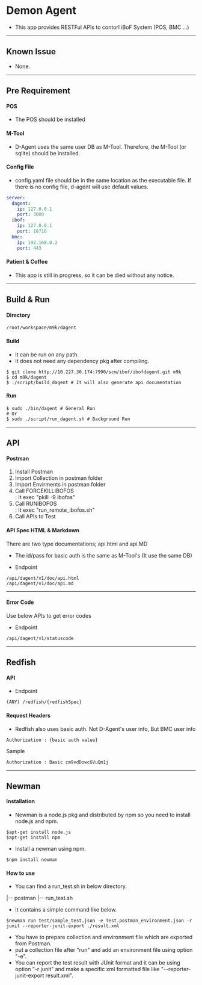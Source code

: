 # Demon Agent

*  This app provides RESTFul APIs to contorl iBoF System (POS, BMC ...)

***

## Known Issue
* None.

***

## Pre Requirement
#### POS
* The POS should be installed

#### M-Tool
* D-Agent uses the same user DB as M-Tool. Therefore, the M-Tool (or sqlite) should be installed. 

#### Config File
* config.yaml file should be in the same location as the executable file.
If there is no config file, d-agent will use default values.
```yaml
server:
  dagent:
    ip: 127.0.0.1
    port: 3000
  ibof:
    ip: 127.0.0.1
    port: 18716
  bmc:
    ip: 192.168.0.2
    port: 443
```

#### Patient & Coffee
* This app is still in progress, so it can be died without any notice.

***

## Build & Run
#### Directory
``` 
/root/workspace/m9k/dagent
```

#### Build
* It can be run on any path.
* It does not need any dependency pkg after compiling.
```shell script
$ git clone http://10.227.30.174:7990/scm/ibof/ibofdagent.git m9k
$ cd m9k/dagent
$ ./script/build_dagent # It will also generate api documentation
```
#### Run
```shell script
$ sudo ./bin/dagent # General Run
# Or
$ sudo ./script/run_dagent.sh # Background Run 
```

***

## API
#### Postman
1. Install Postman
2. Import Collection in postman folder
3. Import Envirments in postman folder
4. Call FORCEKILLIBOFOS  
    : It exec "pkill -9 ibofos"  
5. Call RUNIBOFOS   
    : It exec "run_remote_ibofos.sh"
6. Call APIs to Test

#### API Spec HTML & Markdown
There are two type documentations; api.html and api.MD
* The id/pass for basic auth is the same as M-Tool's (It use the same DB)

* Endpoint  
```
/api/dagent/v1/doc/api.html
/api/dagent/v1/doc/api.md
```

***

#### Error Code
Use below APIs to get error codes

* Endpoint
```
/api/dagent/v1/statuscode
```

***

## Redfish
#### API
* Endpoint
```
(ANY) /redfish/{redfishSpec}
```
  

#### Request Headers
* Redfish also uses basic auth. Not D-Agent's user info, But BMC user info 
```
Authorization : {basic auth value}
```

Sample
```
Authorization : Basic cm9vdDowcGVuQm1j
```

***

## Newman

#### Installation

- Newman is a node.js pkg and distributed by npm so you need to install node.js and npm.

```
$apt-get install node.js
$apt-get install npm
```

- Install a newman using npm.

```
$npm install newman
```

#### How to use

- You can find a run_test.sh in below directory.

 |-- postman
        |-- run_test.sh

- It contains a simple command like below.

```
$newman run test/sample_test.json -e Test.postman_environment.json -r junit --reporter-junit-export ./result.xml
```

- You have to prepare collection and environment file which are exported from Postman.
- put a collection file after "run" and add an environment file using option "-e".
- You can report the test result with JUnit format and it can be using option "-r junit" and make a specific xml formatted file like "--reporter-junit-export result.xml".
